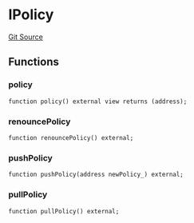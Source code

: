 # IPolicy
[Git Source](https://github.com/KlimaDAO/klimadao-solidity/blob/b4fb0f4685d5fe4c80ffc162389dfe0abdfe9f39/src/protocol/staking/regular/KlimaStakingDistributor_v4.sol)


## Functions
### policy


```solidity
function policy() external view returns (address);
```

### renouncePolicy


```solidity
function renouncePolicy() external;
```

### pushPolicy


```solidity
function pushPolicy(address newPolicy_) external;
```

### pullPolicy


```solidity
function pullPolicy() external;
```

